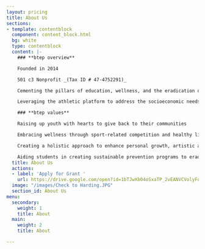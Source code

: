 ```yaml
---
layout: pricing
title: About Us
sections:
- template: contentblock
  component: content_block.html
  bg: white
  type: contentblock
  content: |-
    ### **btep overview**

    Founded in 2014

    501 c3 Nonprofit _(Tax ID # 47-4752291)_

    Cementing the pillars of education, wellness, and the eradication of bullying

    Leveraging the athletic platform to address the socioeconomic needs and emotional health of our cities

    ### **btep values**

    Raising up youth with hearts to give back to their communities

    Embracing wellness through sport-related competition and healthy lifestyle choices

    Creating a holistic approach to enhance personal growth, artistic achievement, and academic progress

    Aiding students in creating sustainable prevention programs to eradicate bullying in their schools
  title: About Us
  actions:
  - label: 'Apply for Grant '
    url: https://drive.google.com/open?id=1bTJwXb04oSxaTP_2vEANVCVolyFobcLk
  image: "/images/Check to Harding.JPG"
  section_id: About Us
menu:
  secondary:
    weight: 1
    title: About
  main:
    weight: 2
    title: About

---
```

